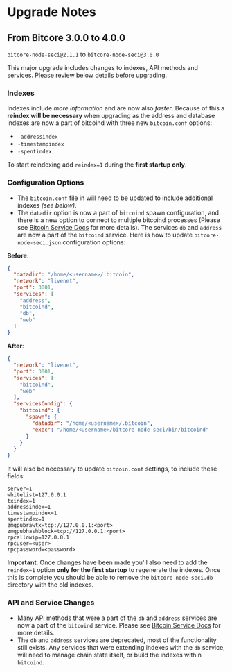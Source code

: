 # Upgrade Notes

## From Bitcore 3.0.0 to 4.0.0

`bitcore-node-seci@2.1.1` to `bitcore-node-seci@3.0.0`

This major upgrade includes changes to indexes, API methods and services. Please review below details before upgrading.

### Indexes

Indexes include *more information* and are now also *faster*. Because of this a **reindex will be necessary** when upgrading as the address and database indexes are now a part of bitcoind with three new `bitcoin.conf` options:
- `-addressindex`
- `-timestampindex`
- `-spentindex`

To start reindexing add `reindex=1` during the **first startup only**.

### Configuration Options

- The `bitcoin.conf` file in will need to be updated to include additional indexes *(see below)*.
- The `datadir` option is now a part of `bitcoind` spawn configuration, and there is a new option to connect to multiple bitcoind processes (Please see [Bitcoin Service Docs](services/bitcoind.md) for more details). The services `db` and `address` are now a part of the `bitcoind` service. Here is how to update `bitcore-node-seci.json` configuration options:

**Before**:
```json
{
  "datadir": "/home/<username>/.bitcoin",
  "network": "livenet",
  "port": 3001,
  "services": [
    "address",
    "bitcoind",
    "db",
    "web"
  ]
}
```

**After**:
```json
{
  "network": "livenet",
  "port": 3001,
  "services": [
    "bitcoind",
    "web"
  ],
  "servicesConfig": {
    "bitcoind": {
      "spawn": {
        "datadir": "/home/<username>/.bitcoin",
        "exec": "/home/<username>/bitcore-node-seci/bin/bitcoind"
      }
    }
  }
}
```

It will also be necessary to update `bitcoin.conf` settings, to include these fields:
```
server=1
whitelist=127.0.0.1
txindex=1
addressindex=1
timestampindex=1
spentindex=1
zmqpubrawtx=tcp://127.0.0.1:<port>
zmqpubhashblock=tcp://127.0.0.1:<port>
rpcallowip=127.0.0.1
rpcuser=<user>
rpcpassword=<password>
```

**Important**: Once changes have been made you'll also need to add the `reindex=1` option **only for the first startup** to regenerate the indexes. Once this is complete you should be able to remove the `bitcore-node-seci.db` directory with the old indexes.

### API and Service Changes
- Many API methods that were a part of the `db` and `address` services are now a part of the `bitcoind` service. Please see [Bitcoin Service Docs](docs/services/bitcoind.md) for more details.
- The `db` and `address` services are deprecated, most of the functionality still exists. Any services that were extending indexes with the `db` service, will need to manage chain state itself, or build the indexes within `bitcoind`.